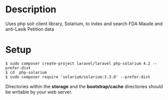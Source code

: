 Description
===========

Uses php solr client library, Solarium, to index and search FDA Maude and anti-Lasik Petition data

Setup
=====

    $ sudo composer create-project laravel/laravel php-solarium 4.2 --prefer-dist
    $ cd  php-solarium
    $ sudo composer require 'solarium/solarium:3.3.0' --prefer-dist

Directories within the **storage** and the **bootstrap/cache** directories should be writable by your web server.

